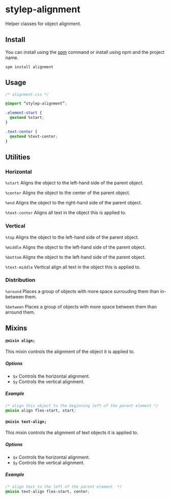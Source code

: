 # stylep-alignment

Helper classes for object alignment.

## Install
You can install using the [spm](https://github.com/stylep/stylep) command or install using npm and the project name.

``` shell
spm install alignment
```

## Usage
``` css
/* alignment.css */

@import “stylep-alignment”;

.element-start {
  @extend %start;
}

.text-center {
  @extend %text-center;
}
```

## Utilities

### Horizontal

`%start` Aligns the object to the left-hand side of the parent object.

`%center` Aligns the object to the center of the parent object.

`%end` Aligns the object to the right-hand side of the parent object.

`%text-center` Aligns all text in the object this is applied to.

### Vertical

`%top` Aligns the object to the left-hand side of the parent object.

`%middle` Aligns the object to the left-hand side of the parent object.

`%bottom` Aligns the object to the left-hand side of the parent object.

`%text-middle` Vertical align all text in the object this is applied to.

### Distribution

`%around` Places a group of objects with more space surrouding them than in-between them.

`%between` Places a group of objects with more space between them than arround them.

## Mixins

#### `@mixin align;`
This mixin controls the alignment of the object it is applied to.

##### Options

* `$x` Controls the horizontal alignment.
* `$y` Controls the vertical alignment.

##### Example
```css
/* align this object to the beginning left of the parent element */
@mixin align flex-start, start;
```

#### `@mixin text-align;`
This mixin controls the alignment of text objects it is applied to.

##### Options

* `$x` Controls the horizontal alignment.
* `$y` Controls the vertical alignment.

##### Example
```css
/* align text to the left of the parent element  */
@mixin text-align flex-start, center;
```

